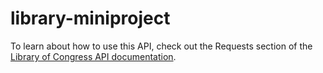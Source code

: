# library-miniproject
To learn about how to use this API, check out the Requests section of the [Library of Congress API documentation](https://libraryofcongress.github.io/data-exploration/).
